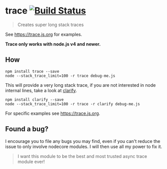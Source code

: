 # trace [![Build Status](https://secure.travis-ci.org/AndreasMadsen/trace.svg)](http://travis-ci.org/AndreasMadsen/trace)

> Creates super long stack traces

See https://trace.js.org for examples.

**Trace only works with node.js v4 and newer.**

## How

```sheel
npm install trace --save
node --stack_trace_limit=100 -r trace debug-me.js
```

This will provide a very long stack trace, if you are not interested in
node internal lines, take a look at [clarify](https://github.com/AndreasMadsen/clarify).

```sheel
npm install clarify --save
node --stack_trace_limit=100 -r trace -r clarify debug-me.js
```

For specific examples see https://trace.js.org.

## Found a bug?

I encourage you to file any bugs you may find, even if you can't reduce the
issue to only involve nodecore modules. I will then use all my power to fix it.

> I want this module to be the best and most trusted async trace module ever!
